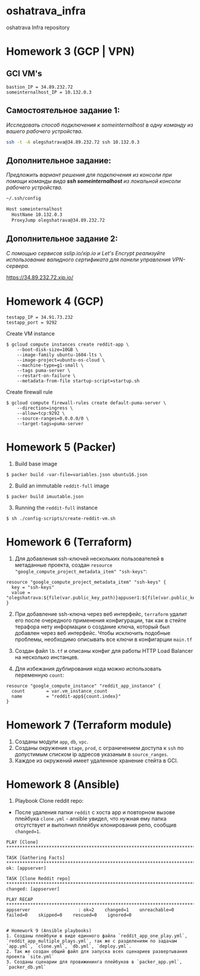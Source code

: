 # oshatrava_infra
oshatrava Infra repository

# Homework 3 (GCP | VPN)

## GCI VM's
~~~~~
bastion_IP = 34.89.232.72
someinternalhost_IP = 10.132.0.3
~~~~~

## Самостоятельное задание 1:
*Исследовать способ подключения к someinternalhost в одну
команду из вашего рабочего устройства.*

````bash
ssh -t -A olegshatrava@34.89.232.72 ssh 10.132.0.3
````

## Дополнительное задание:
*Предложить вариант решения для подключения из консоли при
помощи команды вида **ssh someinternalhost** из локальной
консоли рабочего устройства.*

````bash
~/.ssh/config

Host someinternalhost
  HostName 10.132.0.3
  ProxyJump olegshatrava@34.89.232.72
````

## Дополнительное задание 2:
*С помощью сервисов sslip.io/xip.io и Let's Encrypt реализуйте
использование валидного сертификата для панели управления
VPN-сервера.*

https://34.89.232.72.xip.io/


# Homework 4 (GCP)
~~~~~
testapp_IP = 34.91.73.232
testapp_port = 9292
~~~~~

Create VM instance
~~~~~
$ gcloud compute instances create reddit-app \
    --boot-disk-size=10GB \
    --image-family ubuntu-1604-lts \
    --image-project=ubuntu-os-cloud \
    --machine-type=g1-small \
    --tags puma-server \
    --restart-on-failure \
    --metadata-from-file startup-script=startup.sh
~~~~~

Create firewall rule
~~~~~
$ gcloud compute firewall-rules create default-puma-server \
    --direction=ingress \
    --allow=tcp:9292 \
    --source-ranges=0.0.0.0/0 \
    --target-tags=puma-server
~~~~~


# Homework 5 (Packer)
1. Build base image
~~~~
$ packer build -var-file=variables.json ubuntu16.json
~~~~

2. Build an immutable `reddit-full` image
~~~~
$ packer build imuutable.json
~~~~

3. Running the `reddit-full` instance
~~~~
$ sh ./config-scripts/create-reddit-vm.sh
~~~~


# Homework 6 (Terraform)
1. Для добавления ssh-ключей нескольких пользователей в метаданные проекта, создан `resource "google_compute_project_metadata_item" "ssh-keys"`:
~~~~
resource "google_compute_project_metadata_item" "ssh-keys" {
  key = "ssh-keys"
  value = "olegshatrava:${file(var.public_key_path)}appuser1:${file(var.public_key_path)}appuser2:${file(var.public_key_path)}"
}
~~~~

2. При добавление ssh-ключа через веб интерфейс, `terraform` удалит его после очередного применения конфигурации, так как в стейте терафора нету информации о создание ключа, который был добавлен через веб интерфейс. Чтобы исключить подобные проблемы, необходимо описывать все ключи в конфигарции `main.tf`

3. Создан файл `lb.tf` и описаны конфиг для работы HTTP Load Balancer на несколько инстанцев.

4. Для избежания дублирования кода можно использовать переменную `count`:
~~~~~
resource "google_compute_instance" "reddit_app_instance" {
  count        = var.vm_instance_count
  name         = "reddit-app${count.index}"
}
~~~~~

# Homework 7 (Terraform module)
1. Созданы модули `app`, `db`, `vpc`.
2. Cозданы окружения `stage`, `prod`, с ограничением доступа к `ssh` по допустимым списком ip адресов указаным в `source_ranges`.
3. Каждое из окружений имеет удаленное хранение стейта в GCI.

# Homework 8 (Ansible)
1. Playbook Clone reddit repo:
- После удаления папки `reddit` с хоста app и повторном вызове плейбука `clone.yml` - ansible увидел, что нужная ему папка отсутствует и выполнил плейбук клонирования репо, сообщив `changed=1`.
````
PLAY [Clone] *********************************************************************************************************************************************************************************

TASK [Gathering Facts] ***********************************************************************************************************************************************************************
ok: [appserver]

TASK [Clone Reddit repo] *********************************************************************************************************************************************************************
changed: [appserver]

PLAY RECAP ***********************************************************************************************************************************************************************************
appserver                  : ok=2    changed=1    unreachable=0    failed=0    skipped=0    rescued=0    ignored=0
````
~~~~~

# Homework 9 (Ansible playbooks)
1. Созданы плейбуки в виде единного файла `reddit_app_one_play.yml`, `reddit_app_multiple_plays.yml`, так же с разделениям по задачам `app.yml`, `clone.yml`, `db.yml`, `deploy.yml`.
2. Так же создан общий файл для запуска всех сценариев развертывания проекта `site.yml`
3. Созданы сценарии для провижининга плейбуков в `packer_app.yml`, `packer_db.yml`
